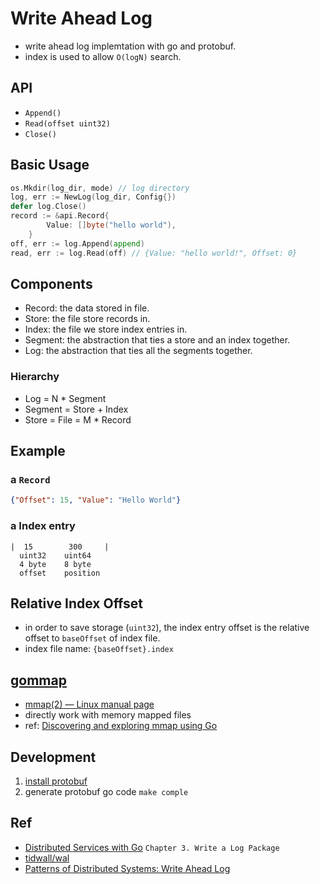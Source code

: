 # Write Ahead Log
- write ahead log implemtation with go and protobuf.
- index is used to allow `O(logN)` search.

## API
- `Append()`
- `Read(offset uint32)`
- `Close()`

## Basic Usage
```go
os.Mkdir(log_dir, mode) // log directory
log, err := NewLog(log_dir, Config{})
defer log.Close()
record := &api.Record{
		Value: []byte("hello world"),
	}
off, err := log.Append(append)
read, err := log.Read(off) // {Value: "hello world!", Offset: 0}
```

## Components
- Record: the data stored in file.
- Store: the file store records in.
- Index: the file we store index entries in.
- Segment: the abstraction that ties a store and an index together.
- Log: the abstraction that ties all the segments together.

### Hierarchy
- Log = N * Segment
- Segment = Store + Index
- Store = File = M * Record

## Example
### a `Record`
```json
{"Offset": 15, "Value": "Hello World"}
```

### a Index entry
```
|  15        300     |
  uint32    uint64
  4 byte    8 byte
  offset    position
```

## Relative Index Offset
- in order to save storage (`uint32`), the index entry offset is the relative offset to `baseOffset` of index file.
- index file name: `{baseOffset}.index`


## [gommap](http://labix.org/gommap)
- [mmap(2) — Linux manual page](https://man7.org/linux/man-pages/man2/mmap.2.html)
- directly work with memory mapped files
- ref: [Discovering and exploring mmap using Go](https://brunocalza.me/discovering-and-exploring-mmap-using-go/)

## Development
1. [install protobuf](https://grpc.io/docs/protoc-installation/)
2. generate protobuf go code `make comple`

## Ref
- [Distributed Services with Go](https://www.oreilly.com/library/view/distributed-services-with/9781680508376/) `Chapter 3. Write a Log Package`
- [tidwall/wal](https://github.com/tidwall/wal)
- [Patterns of Distributed Systems: Write Ahead Log](https://martinfowler.com/articles/patterns-of-distributed-systems/wal.html)